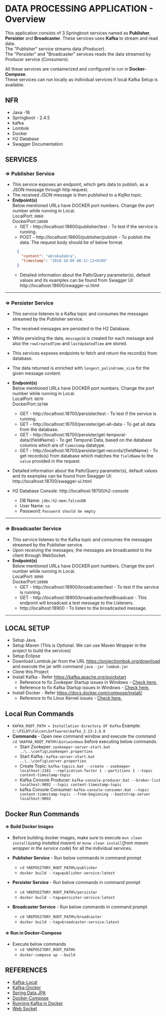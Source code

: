 # DATA PROCESSING APPLICATION - Overview  
This application consists of 3 Springboot services named as **Publisher**, **Persister** and **Broadcaster**. These services uses **Kafka** to stream and read data.  
The "Publisher" service streams data (*Producer*).  
The "Persister" and "Broadcaster" services reads the data streamed by Producer service (*Consumers*).  

All these services are containerized and configured to run in **Docker-Compose**.  
These services can run locally as individual services if local Kafka Setup is available.


## NFR
* Java -16
* Springboot - 2.4.5
* kafka
* Lombok
* Docker
* H2 Database
* Swagger Documentation


## SERVICES
### => Publisher Service
* This service exposes an endpoint, which gets data to publish, as a JSON message through http request.  
* The received JSON message is then published to a *Kafka* topic. 
* **Endpoint(s)**  
  Below mentioned URLs have DOCKER port numbers. Change the port number while running in Local.  
  LocalPort: `8060`  
  DockerPort:`18600`
  * GET - http://localhost:18600/publisher/test - To test if the service is running.
  * POST - http://localhost:18600/publisher/publish - To publish the data. The request body should be of below format.
  ```json
    {
      "content": "abrakadabra",
      "timestamp": "2018-10-09 00:12:12+0100"
    }
    ```  
  * Detailed information about the Path/Query parameter(s), default values and its examples can be found from Swagger UI: http://localhost:18600/swagger-ui.html  
        
------------------------  
### => Persister Service

* This service listenes to a Kafka topic and consumes the messages streamed by the Publisher service.
* The received messages are persisted in the H2 Database.
* While persisting the data, `messageId` is created for each message and also the `rowCreatedTime` and `lastUpdatedTime` are stored.
* This services exposes endpoints to fetch and return the record(s) from database.
* The data returned is enriched with `longest_palindrome_size` for the given message content.
* **Endpoint(s)**  
  Below mentioned URLs have DOCKER port numbers. Change the port number while running in Local.  
  LocalPort: `8070`  
  DockerPort:`18700`
  * GET - http://localhost:18700/persister/test - To test if the service is running.
  * GET - http://localhost:18700/persister/get-all-data - To get all data from the database.  
  * GET - http://localhost:18700/persister/get-temporal-data/{fieldName} - To get Temporal Data, based on the database columns which are of `timestamp` datatype.
  * GET - http://localhost:18700/persister/get-records/{fieldName} - To get records(s) from database which matches the `fieldName` to the `value` provided in the request.

* Detailed information about the Path/Query parameter(s), default values and its examples can be found from Swagger UI: http://localhost:18700/swagger-ui.html  
* H2 Database Console: http://localhost:18700/h2-console  
  * DB Name: `jdbc:h2:mem:falconDB`
  * User Name: `sa`
  * Password: `Password should be empty`
--------------------------  
### => Broadcaster Service  

* This service listenes to the Kafka topic and consumes the messages streamed by the Publisher service.
* Upon receiving the messages, the messages are broadcasted to the client through WebSocket.
* **Endpoint(s)**  
  Below mentioned URLs have DOCKER port numbers. Change the port number while running in Local.  
  LocalPort: `8090`  
  DockerPort:`18900`  
  * GET - http://localhost:18900/broadcaster/test - To test if the service is running.
  * GET - http://localhost:18900/broadcaster/testBroadcast - This endpoint will broadcast a test message to the Listeners.
  * http://localhost:18900 - To listen to the broadcasted message.  
 ------------------------  
 
 
## LOCAL SETUP
* Setup Java.
* Setup Maven (This is Optional. We can use Maven Wrapper in the project to build the services)
* Setup Eclipse
* Download Lombok.jar from the URL https://projectlombok.org/download and execute the jar with command `java -jar lombok.jar` 
* Clone this Project
* Install Kafka - Refer https://kafka.apache.org/quickstart
  * Reference to fix Zookeper Startup issues in Windows - [Check here.](https://stackoverflow.com/questions/25037263/apache-kafka-error-on-windows-couldnot-find-or-load-main-class-quorumpeermain/29956869#29956869)
  * Reference to fix Kafka Startup issues in Windows - [Check here.](https://github.com/kafka-dev/kafka/issues/61)
* Install Docker - Refer https://docs.docker.com/compose/install/
  * Reference to fix Linux Kernel issues - [Check here.](https://docs.microsoft.com/en-us/windows/wsl/install-win10#step-4---download-the-linux-kernel-update-package)
  
  
## Local Run Commands
* `KAFKA_ROOT_PATH = Installation directory OF Kafka` Example: `C:\PILOT\Falcon\Softwares\kafka_2.13-2.8.0`
* **Commands** - Open new command window and execute the command `cd %KAFKA_ROOT_PATH%\bin\windows` before executing below commands.  
  * Start Zookeper: `zookeeper-server-start.bat ..\..\config\zookeeper.properties`
  * Start Kafka : `kafka-server-start.bat ..\..\config\server.properties`
  * Create Topic: `kafka-topics.bat --create --zookeeper localhost:2181 --replication-factor 1 --partitions 1 --topic content-timestamp-topic`
  * Kafka Console Producer: `kafka-console-producer.bat --broker-list localhost:9092 --topic content-timestamp-topic`
  * kafka Console Consumer: `kafka-console-consumer.bat --topic content-timestamp-topic --from-beginning --bootstrap-server localhost:9092`

  
  
## Docker Run Commands
#### => Build Docker Images
* Before building docker images, make sure to execute `mvn clean install`(*using installed maven*) or `mvnw clean install`(*from maven wrapper in the service code*) for all the individual services.
* **Publisher Service** -  Run below commands in command prompt
  * `cd %REPOSITORY_ROOT_PATH%/publisher`
  * `docker build --tag=publisher-service:latest`

* **Persister Service** -  Run below commands in command prompt
  * `cd %REPOSITORY_ROOT_PATH%/persister`
  * `docker build --tag=persister-service:latest`
 
* **Broadcaster Service** -  Run below commands in command prompt
  * `cd %REPOSITORY_ROOT_PATH%/broadcaster`
  * `docker build --tag=broadcaster-service:latest`
  
#### => Run in Docker-Compose
* Execute below commands
  * `cd %REPOSITORY_ROOT_PATH%`
  * `docker-compose up --build`


  
## REFERENCES
* [Kafka-Local](https://www.confluent.io/blog/apache-kafka-spring-boot-application)
* [Kafka-Docker](https://linuxhint.com/docker_compose_kafka)
* [Spring Data JPA](https://stackabuse.com/guide-to-spring-data-jpa)
* [Docker-Compose](https://www.baeldung.com/dockerizing-spring-boot-application)
* [Running Kafka in Docker](https://medium.com/@marcelo.hossomi/running-kafka-in-docker-machine-64d1501d6f0b)
* [Web Socket](https://spring.io/guides/gs/messaging-stomp-websocket)